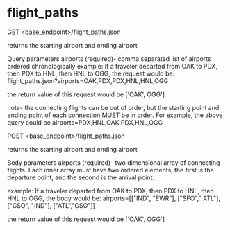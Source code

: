 # flight_paths

GET <base_endpoint>/flight_paths.json

returns the starting airport and ending airport

Query parameters
airports (required)- comma separated list of airports ordered chronologically
example: If a traveler departed from OAK to PDX, then PDX to HNL, then HNL to OGG, the request would be:
flight_paths.json?airports=OAK,PDX,PDX,HNL,HNL,OGG

the return value of this request would be ['OAK', OGG']

note- the connecting flights can be out of order, but the starting point and ending point of each connection MUST be in order.
For example, the above query could be airports=PDX,HNL,OAK,PDX,HNL,OGG

POST <base_endpoint>/flight_paths.json

returns the starting airport and ending airport

Body parameters
airports (required)- two dimensional array of connecting flights. Each inner array must have two ordered elements, the first is the departure point, and the second is the arrival point.

example: If a traveler departed from OAK to PDX, then PDX to HNL, then HNL to OGG, the body would be:
airports=[["IND", "EWR"], ["SFO"," ATL"], ["GSO", "IND"], ["ATL","GSO"]]

the return value of this request would be ['OAK', OGG']
